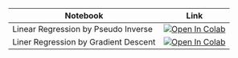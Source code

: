 
Notebook | Link
-------- | ----------
Linear Regression by Pseudo Inverse | [![Open In Colab](https://colab.research.google.com/assets/colab-badge.svg)](https://colab.research.google.com/drive/1L_iIP6VuyrveCkF416oug514xQzwhkeB?usp=sharing)
Liner Regression by Gradient Descent | [![Open In Colab](https://colab.research.google.com/assets/colab-badge.svg)](https://colab.research.google.com/drive/1tyEIehRQgYHyTk53nF3O97Hr2MMCikep?usp=sharing)